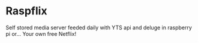 # Raspflix
Self stored media server feeded daily with YTS api and deluge in raspberry pi or... Your own free Netflix!
